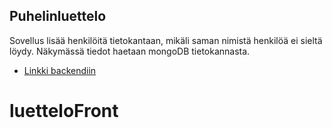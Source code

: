 ## Puhelinluettelo

Sovellus lisää henkilöitä tietokantaan, mikäli saman nimistä henkilöä ei sieltä löydy. Näkymässä tiedot haetaan mongoDB tietokannasta.

* [Linkki backendiin](https://github.com/pidrmasiin/luetteloBackend)

# luetteloFront
